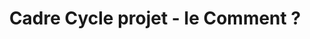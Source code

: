 ---
title: Cadre Cycle projet - le Comment ?
description: |-
    L'angle mort de toutes les politiques concerne l'autonomie des agents pour faire évoluer leurs pratiques quotidiennes.

    La prise en compte ne peut se faire qu'à condition de la prendre en compte dans les cycles de travail existants. Et à la condition qu'un environnement propice puisse permettre d'opérer la transformation. L'estimation des compétences concernant le numérique reste essentiel pour assister les agents. Puisque le numérique est omniprésent.
weight: 2
level: 2
---